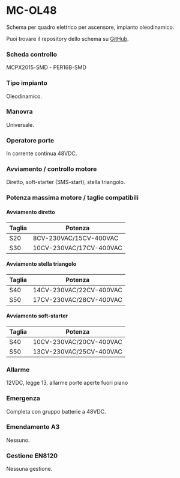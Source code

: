 # MC-OL48

Schema per quadro elettrico per ascensore, impianto oleodinamico.

Puoi trovare il repository dello schema su
<a href="https://github.com/eca-automs/MC-OL48" target="_blank">GitHub</a>.

### Scheda controllo
MCPX2015-SMD - PER16B-SMD

### Tipo impianto
Oleodinamico.

### Manovra
Universale.

### Operatore porte
In corrente continua 48VDC.

### Avviamento / controllo motore
Diretto, soft-starter (SMS-start), stella triangolo.

### Potenza massima motore / taglie compatibili

#### Avviamento diretto
Taglia|Potenza
---|---
S20|8CV-230VAC/15CV-400VAC
S30|10CV-230VAC/17CV-400VAC

#### Avviamento stella triangolo
Taglia|Potenza
---|---
S40|14CV-230VAC/22CV-400VAC
S50|17CV-230VAC/28CV-400VAC

#### Avviamento soft-starter
Taglia|Potenza
---|---
S40|10CV-230VAC/20CV-400VAC
S50|13CV-230VAC/25CV-400VAC

### Allarme
12VDC, legge 13, allarme porte aperte fuori piano

### Emergenza
Completa con gruppo batterie a 48VDC.

### Emendamento A3
Nessuno.

### Gestione EN8120

Nessuna gestione.
